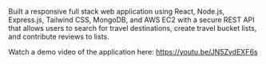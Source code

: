 Built a responsive full stack web application using React, Node.js, Express.js, Tailwind CSS, MongoDB, and AWS EC2 with a secure REST API that allows users to search for travel destinations, create travel bucket lists, and contribute reviews to lists.

Watch a demo video of the application here: https://youtu.be/JN5ZydEXF6s
